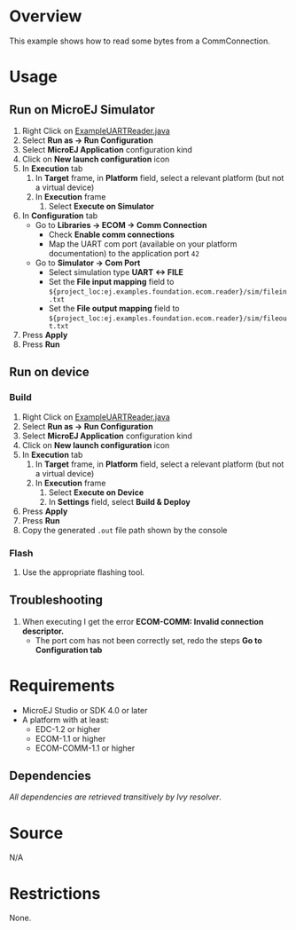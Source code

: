 # Overview
This example shows how to read some bytes from a CommConnection.

# Usage
## Run on MicroEJ Simulator
1. Right Click on [ExampleUARTReader.java](ej.examples.foundation.ecom.reader/src/main/java/ej/examples/foundation/ecom/uartreader/ExampleUARTReader.java)
1. Select **Run as -> Run Configuration**
1. Select **MicroEJ Application** configuration kind
1. Click on **New launch configuration** icon
1. In **Execution** tab
	1. In **Target** frame, in **Platform** field, select a relevant platform (but not a virtual device)
	1. In **Execution** frame
		1. Select **Execute on Simulator**
1. In **Configuration** tab
	* Go to **Libraries -> ECOM -> Comm Connection**
		* Check **Enable comm connections**
		* Map the UART com port (available on your platform documentation) to the application port `42`
	* Go to **Simulator -> Com Port**
		* Select simulation type **UART <-> FILE**
		* Set the **File input mapping** field to `${project_loc:ej.examples.foundation.ecom.reader}/sim/filein.txt`
		* Set the **File output mapping** field to `${project_loc:ej.examples.foundation.ecom.reader}/sim/fileout.txt`
1. Press **Apply**
1. Press **Run**


## Run on device
### Build
1. Right Click on [ExampleUARTReader.java](ej.examples.foundation.ecom.reader/src/main/java/ej/examples/foundation/ecom/uartreader/ExampleUARTReader.java)
1. Select **Run as -> Run Configuration**
1. Select **MicroEJ Application** configuration kind
1. Click on **New launch configuration** icon
1. In **Execution** tab
	1. In **Target** frame, in **Platform** field, select a relevant platform (but not a virtual device)
	1. In **Execution** frame
		1. Select **Execute on Device**
		2. In **Settings** field, select **Build & Deploy**
1. Press **Apply**
1. Press **Run**
1. Copy the generated `.out` file path shown by the console

### Flash
1. Use the appropriate flashing tool.

## Troubleshooting
1. When executing I get the error **ECOM-COMM: Invalid connection descriptor.**
	* The port com has not been correctly set, redo the steps **Go to Configuration tab**

# Requirements
* MicroEJ Studio or SDK 4.0 or later
* A platform with at least:
	* EDC-1.2 or higher
	* ECOM-1.1 or higher
	* ECOM-COMM-1.1 or higher

## Dependencies
_All dependencies are retrieved transitively by Ivy resolver_.

# Source
N/A

# Restrictions
None.
